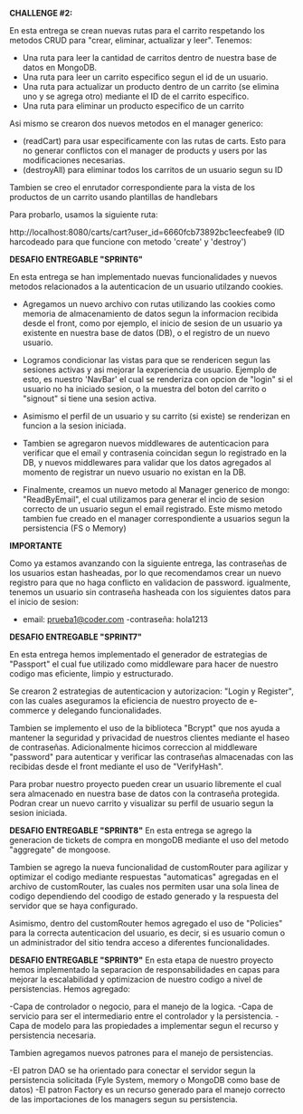 **CHALLENGE #2:**

En esta entrega se crean nuevas rutas para el carrito respetando los metodos CRUD para "crear, eliminar, actualizar y leer".
Tenemos:

- Una ruta para leer la cantidad de carritos dentro de nuestra base de datos en MongoDB.
- Una ruta para leer un carrito especifico segun el id de un usuario.
- Una ruta para actualizar un producto dentro de un carrito (se elimina uno y se agrega otro) mediante el ID de el carrito especifico.
- Una ruta para eliminar un producto especifico de un carrito

Asi mismo se crearon dos nuevos metodos en el manager generico:

- (readCart) para usar especificamente con las rutas de carts. Esto para no generar conflictos con el manager de products y users por las modificaciones necesarias.
- (destroyAll) para eliminar todos los carritos de un usuario segun su ID

Tambien se creo el enrutador correspondiente para la vista de los productos de un carrito usando plantillas de handlebars

Para probarlo, usamos la siguiente ruta:

http://localhost:8080/carts/cart?user_id=6660fcb73892bc1eecfeabe9 (ID harcodeado para que funcione con metodo 'create' y 'destroy')

**DESAFIO ENTREGABLE "SPRINT6"**

En esta entrega se han implementado nuevas funcionalidades y nuevos metodos relacionados a la autenticacion de un usuario utilzando cookies. 

- Agregamos un nuevo archivo con rutas utilizando las cookies como memoria de almacenamiento de datos segun la informacion recibida desde el front, como por ejemplo, el inicio de sesion de un usuario ya existente en nuestra base de datos (DB), o el registro de un nuevo usuario.

- Logramos condicionar las vistas para que se rendericen segun las sesiones activas y asi mejorar la experiencia de usuario. Ejemplo de esto, es nuestro 'NavBar' el cual se renderiza con opcion de "login" si el usuario no ha iniciado sesion, o la muestra del boton del carrito o "signout" si tiene una sesion activa. 

- Asimismo el perfil de un usuario y su carrito (si existe) se renderizan en funcion a la sesion iniciada. 

- Tambien se agregaron nuevos middlewares de autenticacion para verificar que el email y contrasenia coincidan segun lo registrado en la DB, y nuevos middlewares para validar que los datos agregados al momento de registrar un nuevo usuario no existan en la DB. 

- Finalmente, creamos un nuevo metodo al Manager generico de mongo: "ReadByEmail", el cual utilizamos para generar el incio de sesion correcto de un usuario segun el email registrado. Este mismo metodo tambien fue creado en el manager correspondiente a usuarios segun la persistencia (FS o Memory)

**IMPORTANTE**

Como ya estamos avanzando con la siguiente entrega, las contraseñas de los usuarios estan hasheadas, por lo que recomendamos crear un nuevo registro para que no haga conflicto en validacion de password. igualmente, tenemos un usuario sin contraseña hasheada con los siguientes datos para el inicio de sesion:

- email: prueba1@coder.com
  -contraseña: hola1213

**DESAFIO ENTREGABLE "SPRINT7"**

En esta entrega hemos implementado el generador de estrategias de "Passport" el cual fue utilizado como middleware para hacer de nuestro codigo mas eficiente, limpio y estructurado.

Se crearon 2 estrategias de autenticacion y autorizacion: "Login y Register", con las cuales aseguramos la eficiencia de nuestro proyecto de e-commerce y delegando funcionalidades.

Tambien se implemento el uso de la biblioteca "Bcrypt" que nos ayuda a mantener la seguridad y privacidad de nuestros clientes mediante el haseo de contraseñas. Adicionalmente hicimos correccion al middleware "password" para autenticar y verificar las contraseñas almacenadas con las recibidas desde el front mediante el uso de "VerifyHash".

Para probar nuestro proyecto pueden crear un usuario libremente el cual sera almacenado en nuestra base de datos con la contraseña protegida. Podran crear un nuevo carrito y visualizar su perfil de usuario segun la sesion iniciada.

**DESAFIO ENTREGABLE "SPRINT8"**
En esta entrega se agrego la generacion de tickets de compra en mongoDB mediante el uso del metodo "aggregate" de mongoose.

Tambien se agrego la nueva funcionalidad de customRouter para agilizar y optimizar el codigo mediante respuestas "automaticas" agregadas en el archivo de customRouter, las cuales nos permiten usar una sola linea de codigo dependiendo del coodigo de estado generado y la respuesta del servidor que se haya configurado.

Asimismo, dentro del customRouter hemos agregado el uso de "Policies" para la correcta autenticacion del usuario, es decir, si es usuario comun o un administrador del sitio tendra acceso a diferentes funcionalidades.

**DESAFIO ENTREGABLE "SPRINT9"**
En esta etapa de nuestro proyecto hemos implementado la separacion de responsabilidades en capas para mejorar la escalabilidad y optimizacion de nuestro codigo a nivel de persistencias. Hemos agregado:

-Capa de controlador o negocio, para el manejo de la logica.
-Capa de servicio para ser el intermediario entre el controlador y la persistencia. 
-Capa de modelo para las propiedades a implementar segun el recurso y persistencia necesaria.

Tambien agregamos nuevos patrones para el manejo de persistencias.

-El patron DAO se ha orientado para conectar el servidor segun la persistencia solicitada (Fyle System, memory o MongoDB como base de datos)
-El patron Factory es un recurso generado para el manejo correcto de las importaciones de los managers segun su persistencia.